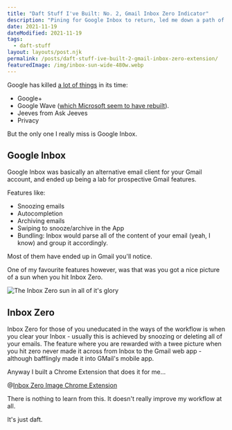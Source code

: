 ```yaml
---
title: "Daft Stuff I've Built: No. 2, Gmail Inbox Zero Indicator"
description: "Pining for Google Inbox to return, led me down a path of Chrome Extensions and Gmails crazy markup"
date: 2021-11-19
dateModified: 2021-11-19
tags:
  - daft-stuff
layout: layouts/post.njk
permalink: /posts/daft-stuff-ive-built-2-gmail-inbox-zero-extension/
featuredImage: /img/inbox-sun-wide-480w.webp
---
```

Google has killed [a lot of things](https://killedbygoogle.com/) in its time:

- Google+
- Google Wave ([which Microsoft seem to have rebuilt](https://techcrunch.com/2021/11/02/microsoft-launches-google-wave/)).
- Jeeves from Ask Jeeves
- Privacy

But the only one I really miss is Google Inbox.

## Google Inbox

Google Inbox was basically an alternative email client for your Gmail account, and ended up being a lab for prospective Gmail features.

Features like:
- Snoozing emails
- Autocompletion
- Archiving emails
- Swiping to snooze/archive in the App
- Bundling: Inbox would parse all of the content of your email (yeah, I know) and group it accordingly.

Most of them have ended up in Gmail you'll notice.

One of my favourite features however, was that was you got a nice picture of a sun when you hit Inbox Zero. 

![The Inbox Zero sun in all of it's glory](https://cfergo.s3.eu-west-1.amazonaws.com/inbox-sun-wide.png "The inbox zero sun")

## Inbox Zero

Inbox Zero for those of you uneducated in the ways of the workflow is when you clear your Inbox - usually this is achieved by snoozing or deleting all of your emails. The feature where you are rewarded with a twee picture when you hit zero never made it across from Inbox to the Gmail web app - although bafflingly made it into GMail's mobile app.

Anyway I built a Chrome Extension that does it for me...

@[Inbox Zero Image Chrome Extension](inbox-zero)

There is nothing to learn from this. It doesn't really improve my workflow at all.

It's just daft.